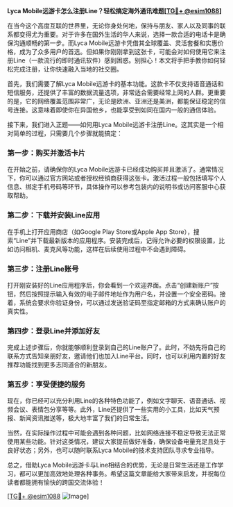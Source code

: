 **Lyca Mobile远游卡怎么注册Line？轻松搞定海外通讯难题[[TG💪+ @esim1088](https://t.me/s/esim1088)]**

在当今这个高度互联的世界里，无论你身处何地，保持与朋友、家人以及同事的联系都变得尤为重要。对于许多在国外生活的华人来说，选择一款合适的电话卡是确保沟通顺畅的第一步。而Lyca Mobile远游卡凭借其全球覆盖、灵活套餐和实惠价格，成为了众多用户的首选。但如果你刚刚拿到这张卡，可能会对如何使用它来注册Line（一款流行的即时通讯软件）感到困惑。别担心！本文将手把手教你如何轻松完成注册，让你快速融入当地的社交圈。

首先，我们需要了解Lyca Mobile远游卡的基本功能。这款卡不仅支持语音通话和短信服务，还提供了丰富的数据流量选项，非常适合需要经常上网的人群。更重要的是，它的网络覆盖范围非常广，无论是欧洲、亚洲还是美洲，都能保证稳定的信号连接。这意味着即使你在异国他乡，也能享受到如同在国内一般的通信体验。

接下来，我们进入正题——如何用Lyca Mobile远游卡注册Line。这其实是一个相对简单的过程，只需要几个步骤就能搞定：

### 第一步：购买并激活卡片

在开始之前，请确保你的Lyca Mobile远游卡已经成功购买并且激活了。通常情况下，你可以通过官方网站或者授权经销商获得这张卡。激活过程一般包括填写个人信息、绑定手机号码等环节，具体操作可以参考包装内的说明书或访问客服中心获取帮助。

### 第二步：下载并安装Line应用

在手机上打开应用商店（如Google Play Store或Apple App Store），搜索“Line”并下载最新版本的应用程序。安装完成后，记得允许必要的权限设置，比如访问相机、麦克风等功能，这样在后续使用过程中不会遇到障碍。

### 第三步：注册Line账号

打开刚安装好的Line应用程序后，你会看到一个欢迎界面。点击“创建新账户”按钮，然后按照提示输入有效的电子邮件地址作为用户名，并设置一个安全密码。接着，系统会要求你验证身份，可以通过发送验证码至指定邮箱的方式来确认账户的真实性。

### 第四步：登录Line并添加好友

完成上述步骤后，你就能够顺利登录到自己的Line账户了。此时，不妨先将自己的联系方式告知亲朋好友，邀请他们也加入Line平台。同时，也可以利用内置的好友推荐功能找到更多志同道合的新朋友。

### 第五步：享受便捷的服务

现在，你已经可以充分利用Line的各种特色功能了，例如文字聊天、语音通话、视频会议、表情包分享等等。此外，Line还提供了一些实用的小工具，比如天气预报、新闻资讯推送等，极大地丰富了我们的日常生活。

当然，在实际操作过程中可能会遇到各种问题，比如网络连接不稳定导致无法正常使用某些功能。针对这类情况，建议大家提前做好准备，确保设备电量充足且处于良好状态；另外，也可以随时联系Lyca Mobile的技术支持团队寻求专业指导。

总之，借助Lyca Mobile远游卡与Line相结合的优势，无论是日常生活还是工作学习，都可以更加高效地处理各种事务。希望这篇文章能给大家带来启发，并祝每位读者都能拥有愉快的跨国交流体验！

[[TG💪+ @esim1088](https://t.me/s/esim1088) ![Image](https://i.postimg.cc/4NQfJmqS/Snipaste-2025-05-13-00-14-12.png)]